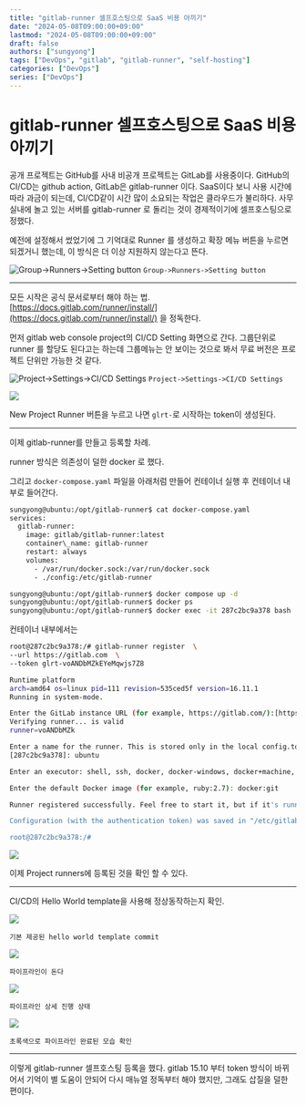 ```yaml
---
title: "gitlab-runner 셀프호스팅으로 SaaS 비용 아끼기"
date: "2024-05-08T09:00:00+09:00"
lastmod: "2024-05-08T09:00:00+09:00"
draft: false
authors: ["sungyong"]
tags: ["DevOps", "gitlab", "gitlab-runner", "self-hosting"]
categories: ["DevOps"]
series: ["DevOps"]
---
```


gitlab-runner 셀프호스팅으로 SaaS 비용 아끼기
=====================================================


공개 프로젝트는 GitHub를 사내 비공개 프로젝트는 GitLab를 사용중이다. GitHub의 CI/CD는 github action, GitLab은 gitlab-runner 이다.  SaaS이다 보니 사용 시간에 따라 과금이 되는데, CI/CD같이 시간 많이 소요되는 작업은 클라우드가 불리하다.  사무실내에 놀고 있는 서버를 gitlab-runner 로 돌리는 것이 경제적이기에 셀프호스팅으로 정했다.

예전에 설정해서 썼었기에 그 기억대로 Runner 를 생성하고 확장 메뉴 버튼을 누르면 되겠거니 했는데, 이 방식은 더 이상 지원하지 않는다고 뜬다.

![Group->Runners->Setting button](./bc972e05989fb910bfb6bc240f52b3c4f5d123f0.png)
`Group->Runners->Setting button`


---
모든 시작은 공식 문서로부터 해야 하는 법. [https://docs.gitlab.com/runner/install/](https://docs.gitlab.com/runner/install/) 을 정독한다.

먼저 gitlab web console project의 CI/CD Setting 화면으로 간다. 그룹단위로 runner 를 할당도 된다고는 하는데 그룹메뉴는 안 보이는 것으로 봐서 무료 버전은 프로젝트 단위만 가능한 것 같다.

![Project->Settings->CI/CD Settings](./fd5f31de4b024a02100288e476108cb5936a0b47.png)
`Project->Settings->CI/CD Settings`


![](./92c676e53a04787434bfd0cd293cfa30f5b9bfd2.png)

New Project Runner 버튼을 누르고 나면 `glrt-`로 시작하는 token이 생성된다.

---

이제 gitlab-runner를 만들고 등록할 차례.

runner 방식은 의존성이 덜한 docker 로 했다.

그리고 `docker-compose.yaml` 파일을 아래처럼 만들어 컨테이너 실행 후 컨테이너 내부로 들어간다.

```bash  
sungyong@ubuntu:/opt/gitlab-runner$ cat docker-compose.yaml   
services:  
  gitlab-runner:  
    image: gitlab/gitlab-runner:latest  
    container\_name: gitlab-runner  
    restart: always  
    volumes:  
      - /var/run/docker.sock:/var/run/docker.sock  
      - ./config:/etc/gitlab-runner

sungyong@ubuntu:/opt/gitlab-runner$ docker compose up -d  
sungyong@ubuntu:/opt/gitlab-runner$ docker ps  
sungyong@ubuntu:/opt/gitlab-runner$ docker exec -it 287c2bc9a378 bash
```

컨테이너 내부에서는

```bash
root@287c2bc9a378:/# gitlab-runner register  \
--url https://gitlab.com  \
--token glrt-voANDbMZkEYeMqwjs7Z8

Runtime platform                                    
arch=amd64 os=linux pid=111 revision=535ced5f version=16.11.1
Running in system-mode.

Enter the GitLab instance URL (for example, https://gitlab.com/):[https://gitlab.com]:
Verifying runner... is valid                        
runner=voANDbMZk

Enter a name for the runner. This is stored only in the local config.toml file:
[287c2bc9a378]: ubuntu

Enter an executor: shell, ssh, docker, docker-windows, docker+machine, kubernetes, docker-autoscaler, custom, parallels, virtualbox, instance: docker

Enter the default Docker image (for example, ruby:2.7): docker:git

Runner registered successfully. Feel free to start it, but if it's running already the config should be automatically reloaded!  

Configuration (with the authentication token) was saved in "/etc/gitlab-runner/config.toml"

root@287c2bc9a378:/#
```

![](./e7e2d393f9de469e0930de616bcff677b9553ce3.png)

이제 Project runners에 등록된 것을 확인 할 수 있다.

---

CI/CD의 Hello World template을 사용해 정상동작하는지 확인.

![](./48053a204f80e222cdff1edf294057866064ad7e.png)

`기본 제공된 hello world template commit`

![](./c206e04b01c80510c59f6ce99d1641413f64920e.png)

`파이프라인이 돈다`

![](./159af971bf9974fbf54aa6ff96ab06894425817e.png)

`파이프라인 상세 진행 상태`

![](./2777626279d1b51db1350377324ba4882cdf56ba.png)

`초록색으로 파이프라인 완료된 모습 확인`

---
이렇게 gitlab-runner 셀프호스팅 등록을 했다. gitlab 15.10 부터 token 방식이 바뀌어서 기억이 별 도움이 안되어 다시 매뉴얼 정독부터 해야 했지만, 그래도 삽질을 덜한 편이다.